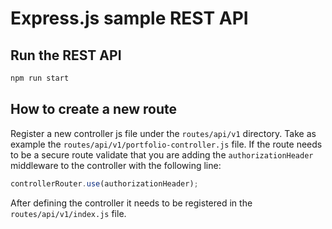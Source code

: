 # Express.js sample REST API

## Run the REST API

```sh
npm run start
```

## How to create a new route

Register a new controller js file under the `routes/api/v1` directory. Take as example the `routes/api/v1/portfolio-controller.js` file. If the route needs to be a secure route validate that you are adding the `authorizationHeader` middleware to the controller with the following line:

```js
controllerRouter.use(authorizationHeader);
```

After defining the controller it needs to be registered in the `routes/api/v1/index.js` file.
